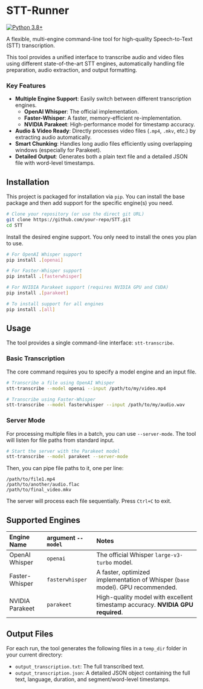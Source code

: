 # STT-Runner

[![Python 3.8+](https://img.shields.io/badge/python-3.8+-blue.svg)](https://www.python.org/downloads/release/python-380/)

A flexible, multi-engine command-line tool for high-quality Speech-to-Text (STT) transcription.

This tool provides a unified interface to transcribe audio and video files using different state-of-the-art STT engines, automatically handling file preparation, audio extraction, and output formatting.

### Key Features

- **Multiple Engine Support**: Easily switch between different transcription engines.
  - **OpenAI Whisper**: The official implementation.
  - **Faster-Whisper**: A faster, memory-efficient re-implementation.
  - **NVIDIA Parakeet**: High-performance model for timestamp accuracy.
- **Audio & Video Ready**: Directly processes video files (`.mp4`, `.mkv`, etc.) by extracting audio automatically.
- **Smart Chunking**: Handles long audio files efficiently using overlapping windows (especially for Parakeet).
- **Detailed Output**: Generates both a plain text file and a detailed JSON file with word-level timestamps.

## Installation

This project is packaged for installation via `pip`. You can install the base package and then add support for the specific engine(s) you need.

```bash
# Clone your repository (or use the direct git URL)
git clone https://github.com/your-repo/STT.git
cd STT
```

Install the desired engine support. You only need to install the ones you plan to use.

```bash
# For OpenAI Whisper support
pip install .[openai]

# For Faster-Whisper support
pip install .[fasterwhisper]

# For NVIDIA Parakeet support (requires NVIDIA GPU and CUDA)
pip install .[parakeet]

# To install support for all engines
pip install .[all]
```

## Usage

The tool provides a single command-line interface: `stt-transcribe`.

### Basic Transcription

The core command requires you to specify a model engine and an input file.

```bash
# Transcribe a file using OpenAI Whisper
stt-transcribe --model openai --input /path/to/my/video.mp4

# Transcribe using Faster-Whisper
stt-transcribe --model fasterwhisper --input /path/to/my/audio.wav
```

### Server Mode

For processing multiple files in a batch, you can use `--server-mode`. The tool will listen for file paths from standard input.

```bash
# Start the server with the Parakeet model
stt-transcribe --model parakeet --server-mode
```

Then, you can pipe file paths to it, one per line:
```
/path/to/file1.mp4
/path/to/another/audio.flac
/path/to/final_video.mkv
```
The server will process each file sequentially. Press `Ctrl+C` to exit.

## Supported Engines

| Engine Name | argument `--model` | Notes |
| :--- | :--- |:---|
| OpenAI Whisper | `openai` | The official Whisper `large-v3-turbo` model. |
| Faster-Whisper | `fasterwhisper` | A faster, optimized implementation of Whisper (`base` model). GPU recommended. |
| NVIDIA Parakeet | `parakeet` | High-quality model with excellent timestamp accuracy. **NVIDIA GPU required**. |


## Output Files

For each run, the tool generates the following files in a `temp_dir` folder in your current directory:

- `output_transcription.txt`: The full transcribed text.
- `output_transcription.json`: A detailed JSON object containing the full text, language, duration, and segment/word-level timestamps.